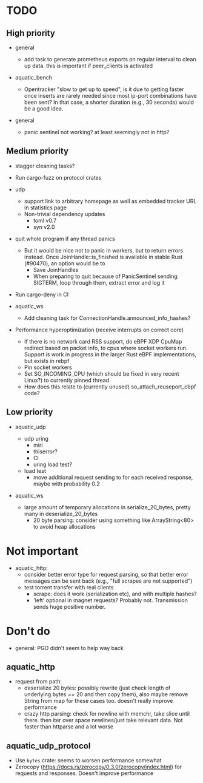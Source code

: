 # TODO

## High priority

* general
  * add task to generate prometheus exports on regular interval to clean up
    data. this is important if peer_clients is activated

* aquatic_bench
  * Opentracker "slow to get up to speed", is it due to getting faster once
    inserts are rarely needed since most ip-port combinations have been sent?
    In that case, a shorter duration (e.g., 30 seconds) would be a good idea.

* general
  * panic sentinel not working? at least seemingly not in http?

## Medium priority

* stagger cleaning tasks?
* Run cargo-fuzz on protocol crates

* udp 
  * support link to arbitrary homepage as well as embedded tracker URL in statistics page
  * Non-trivial dependency updates
    * toml v0.7
    * syn v2.0

* quit whole program if any thread panics
  * But it would be nice not to panic in workers, but to return errors instead.
    Once JoinHandle::is_finished is available in stable Rust (#90470), an
    option would be to
     * Save JoinHandles
     * When preparing to quit because of PanicSentinel sending SIGTERM, loop
       through them, extract error and log it

* Run cargo-deny in CI

* aquatic_ws
  * Add cleaning task for ConnectionHandle.announced_info_hashes?

* Performance hyperoptimization (receive interrupts on correct core)
  * If there is no network card RSS support, do eBPF XDP CpuMap redirect based on packet info, to
    cpus where socket workers run. Support is work in progress in the larger Rust eBPF
    implementations, but exists in rebpf
  * Pin socket workers
  * Set SO_INCOMING_CPU (which should be fixed in very recent Linux?) to currently pinned thread
  * How does this relate to (currently unused) so_attach_reuseport_cbpf code?

## Low priority

* aquatic_udp
  * udp uring
    * miri
    * thiserror?
    * CI
    * uring load test?
  * load test
      * move additional request sending to for each received response, maybe
        with probability 0.2

* aquatic_ws
  * large amount of temporary allocations in serialize_20_bytes, pretty many in deserialize_20_bytes
    * 20 byte parsing: consider using something like ArrayString<80> to avoid
      heap allocations

# Not important

* aquatic_http:
  * consider better error type for request parsing, so that better error
    messages can be sent back (e.g., "full scrapes are not supported")
  * test torrent transfer with real clients
    * scrape: does it work (serialization etc), and with multiple hashes?
    * 'left' optional in magnet requests? Probably not. Transmission sends huge
      positive number.

# Don't do

* general: PGO didn't seem to help way back

## aquatic_http
* request from path:
  * deserialize 20 bytes: possibly rewrite (just check length of underlying
    bytes == 20 and then copy them), also maybe remove String from map for
    these cases too. doesn't really improve performance
  * crazy http parsing: check for newline with memchr, take slice until
    there. then iter over space newlines/just take relevant data. Not faster
    than httparse and a lot worse

## aquatic_udp_protocol
* Use `bytes` crate: seems to worsen performance somewhat
* Zerocopy (https://docs.rs/zerocopy/0.3.0/zerocopy/index.html) for requests
  and responses. Doesn't improve performance
